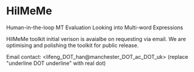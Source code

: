 # HilMeMe
Human-in-the-loop MT Evaluation Looking into Multi-word Expressions

HilMeMe toolkit initial verison is avaialbe on requesting via email. We are optimising and polishing the toolkit for public release. 

Email contact: <lifeng_DOT_han@manchester_DOT_ac_DOT_uk> (replace "underline DOT underline" with real dot)
